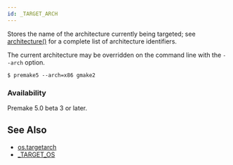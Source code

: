 ```yaml
---
id: _TARGET_ARCH
---
```


Stores the name of the architecture currently being targeted; see [architecture()](architecture.md) for a complete list of architecture identifiers.

The current architecture may be overridden on the command line with the `--arch` option.

```
$ premake5 --arch=x86 gmake2
```

### Availability ###

Premake 5.0 beta 3 or later.


## See Also ##

* [os.targetarch](os/os.targetarch.md)
* [_TARGET_OS](globals/premake_TARGET_OS.md)
